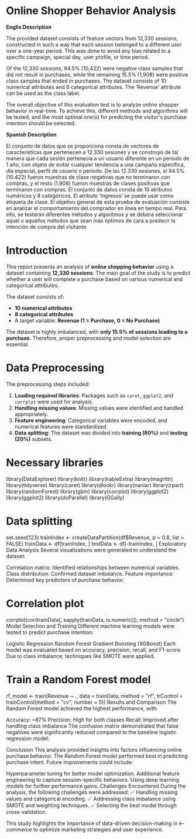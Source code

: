 
# Online Shopper Behavior Analysis
**Englis Description**

The provided dataset consists of feature vectors from 12,330 sessions, constructed in such a way that each session belonged to a different user over a one-year period. This was done to avoid any bias related to a specific campaign, special day, user profile, or time period.

Of the 12,330 sessions, 84.5% (10,422) were negative class samples that did not result in purchases, while the remaining 15.5% (1,908) were positive class samples that ended in purchases. The dataset consists of 10 numerical attributes and 8 categorical attributes. The ‘Revenue’ attribute can be used as the class label.

The overall objective of this evaluation test is to analyze online shopper behavior in real-time. To achieve this, different methods and algorithms will be tested, and the most optimal one(s) for predicting the visitor's purchase intention should be selected.

**Spanish Description**

 El conjunto de datos que se proporciona consta de vectores de características que pertenecen a 12.330 sesiones y se construyó de tal manera que cada sesión pertenecía a un usuario diferente en un período de 1 año, con objeto de evitar cualquier tendencia a una campaña específica, día especial, perfil de usuario o período. De las 12.330 sesiones, el 84.5% (10.422) fueron muestras de clase negativas que no terminaron con compras, y el resto (1.908) fueron muestras de clases positivas que terminaron con compras. El conjunto de datos consta de 10 atributos numéricos y 8 categóricos. El atributo ‘Ingresos’ se puede usar como etiqueta de clase. El objetivo general de esta prueba de evaluación consiste en analizar el comportamiento del comprador en línea en tiempo real. Para ello, se testarán diferentes métodos y algoritmos y se deberá seleccionar aquel o aquellos métodos que sean más óptimos de cara a predecir la intención de compra del visitante

# Introduction  

This report presents an analysis of **online shopping behavior** using a dataset containing **12,330 sessions**. The main goal of the study is to predict whether a user will complete a purchase based on various numerical and categorical attributes.  

The dataset consists of:
- **10 numerical attributes**  
- **8 categorical attributes**  
- A target variable: **Revenue (1 = Purchase, 0 = No Purchase)**  

The dataset is highly imbalanced, with **only 15.5% of sessions leading to a purchase**. Therefore, proper preprocessing and model selection are essential.

# Data Preprocessing  

The preprocessing steps included:  
1. **Loading required libraries**: Packages such as `caret`, `ggplot2`, and `corrplot` were used for analysis.  
2. **Handling missing values**: Missing values were identified and handled appropriately.  
3. **Feature engineering**: Categorical variables were encoded, and numerical features were standardized.  
4. **Data splitting**: The dataset was divided into **training (80%)** and **testing (20%)** subsets.  


# Necessary libraries
library(DataExplorer)
library(knitr)
library(kableExtra)
library(magrittr)
library(tidyverse)
library(caret)
library(dlookr)
library(naniar)
library(rpart)
library(randomForest)
library(gbm)
library(corrplot)
library(ggplot2)
library(ggplot2)
library(doParallel)
library(GGally)

# Data splitting
set.seed(123)
trainIndex <- createDataPartition(df$Revenue, p = 0.8, list = FALSE)
trainData <- df[trainIndex, ]
testData <- df[-trainIndex, ]
Exploratory Data Analysis
Several visualizations were generated to understand the dataset:

Correlation matrix: Identified relationships between numerical variables.
Class distribution: Confirmed dataset imbalance.
Feature importance: Determined key predictors of purchase behavior.

# Correlation plot
corrplot(cor(trainData[, sapply(trainData, is.numeric)]), method = "circle")
Model Selection and Training
Different machine learning models were tested to predict purchase intention:

Logistic Regression
Random Forest
Gradient Boosting (XGBoost)
Each model was evaluated based on accuracy, precision, recall, and F1-score. Due to class imbalance, techniques like SMOTE were applied.

# Train a Random Forest model
rf_model <- train(Revenue ~ ., data = trainData, method = "rf", trControl = trainControl(method = "cv", number = 5))
Results and Comparison
The Random Forest model achieved the highest performance, with:

Accuracy: ~87%
Precision: High for both classes
Recall: Improved after handling class imbalance
The confusion matrix demonstrated that false negatives were significantly reduced compared to the baseline logistic regression model.

Conclusion
This analysis provided insights into factors influencing online purchase behavior. The Random Forest model performed best in predicting purchase intent. Future improvements could include:

Hyperparameter tuning for better model optimization.
Additional feature engineering to capture session-specific behaviors.
Using deep learning models for further performance gains.
Challenges Encountered
During the analysis, the following challenges were addressed:
✅ Handling missing values and categorical encoding.
✅ Addressing class imbalance using SMOTE and weighting techniques.
✅ Selecting the best model through cross-validation.

This study highlights the importance of data-driven decision-making in e-commerce to optimize marketing strategies and user experience.